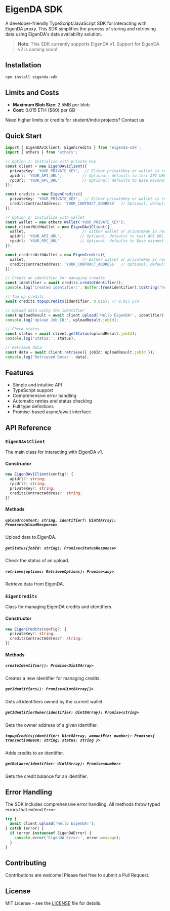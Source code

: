 
# EigenDA SDK

A developer-friendly TypeScript/JavaScript SDK for interacting with EigenDA proxy. This SDK simplifies the process of storing and retrieving data using EigenDA's data availability solution.

> **Note**: This SDK currently supports EigenDA v1. Support for EigenDA v2 is coming soon!

## Installation

```bash
npm install eigenda-sdk
```

## Limits and Costs

- **Maximum Blob Size**: 2.5MB per blob
- **Cost**: 0.015 ETH ($60) per GB

Need higher limits or credits for student/indie projects? Contact us

## Quick Start

```typescript
import { EigenDAv1Client, EigenCredits } from 'eigenda-sdk';
import { ethers } from 'ethers';

// Option 1: Initialize with private key
const client = new EigenDAv1Client({
  privateKey: 'YOUR_PRIVATE_KEY',  // Either privateKey or wallet is required
  apiUrl: 'YOUR_API_URL',         // Optional: defaults to test API URL
  rpcUrl: 'YOUR_RPC_URL'          // Optional: defaults to Base mainnet
});

const credits = new EigenCredits({
  privateKey: 'YOUR_PRIVATE_KEY',  // Either privateKey or wallet is required
  creditsContractAddress: 'YOUR_CONTRACT_ADDRESS'  // Optional: defaults to mainnet address
});

// Option 2: Initialize with wallet
const wallet = new ethers.Wallet('YOUR_PRIVATE_KEY');
const clientWithWallet = new EigenDAv1Client({
  wallet,                         // Either wallet or privateKey is required
  apiUrl: 'YOUR_API_URL',        // Optional: defaults to test API URL
  rpcUrl: 'YOUR_RPC_URL'         // Optional: defaults to Base mainnet
});

const creditsWithWallet = new EigenCredits({
  wallet,                         // Either wallet or privateKey is required
  creditsContractAddress: 'YOUR_CONTRACT_ADDRESS'  // Optional: defaults to mainnet address
});

// Create an identifier for managing credits
const identifier = await credits.createIdentifier();
console.log('Created identifier:', Buffer.from(identifier).toString('hex'));

// Top up credits
await credits.topupCredits(identifier, 0.015); // 0.015 ETH

// Upload data using the identifier
const uploadResult = await client.upload('Hello EigenDA!', identifier);
console.log('Upload Job ID:', uploadResult.jobId);

// Check status
const status = await client.getStatus(uploadResult.jobId);
console.log('Status:', status);

// Retrieve data
const data = await client.retrieve({ jobId: uploadResult.jobId });
console.log('Retrieved Data:', data);
```

## Features

- Simple and intuitive API
- TypeScript support
- Comprehensive error handling
- Automatic retries and status checking
- Full type definitions
- Promise-based async/await interface

## API Reference

### `EigenDAv1Client`

The main class for interacting with EigenDA v1.

#### Constructor

```typescript
new EigenDAv1Client(config?: {
  apiUrl?: string;
  rpcUrl?: string;
  privateKey?: string;
  creditsContractAddress?: string;
})
```

#### Methods

##### `upload(content: string, identifier?: Uint8Array): Promise<UploadResponse>`
Upload data to EigenDA.

##### `getStatus(jobId: string): Promise<StatusResponse>`
Check the status of an upload.

##### `retrieve(options: RetrieveOptions): Promise<any>`
Retrieve data from EigenDA.

### `EigenCredits`

Class for managing EigenDA credits and identifiers.

#### Constructor

```typescript
new EigenCredits(config?: {
  privateKey?: string;
  creditsContractAddress?: string;
})
```

#### Methods

##### `createIdentifier(): Promise<Uint8Array>`
Creates a new identifier for managing credits.

##### `getIdentifiers(): Promise<Uint8Array[]>`
Gets all identifiers owned by the current wallet.

##### `getIdentifierOwner(identifier: Uint8Array): Promise<string>`
Gets the owner address of a given identifier.

##### `topupCredits(identifier: Uint8Array, amountEth: number): Promise<{ transactionHash: string; status: string }>`
Adds credits to an identifier.

##### `getBalance(identifier: Uint8Array): Promise<number>`
Gets the credit balance for an identifier.

## Error Handling

The SDK includes comprehensive error handling. All methods throw typed errors that extend `Error`:

```typescript
try {
  await client.upload('Hello EigenDA!');
} catch (error) {
  if (error instanceof EigenDAError) {
    console.error('EigenDA Error:', error.message);
  }
}
```

## Contributing

Contributions are welcome! Please feel free to submit a Pull Request.

## License

MIT License - see the [LICENSE](LICENSE) file for details.
